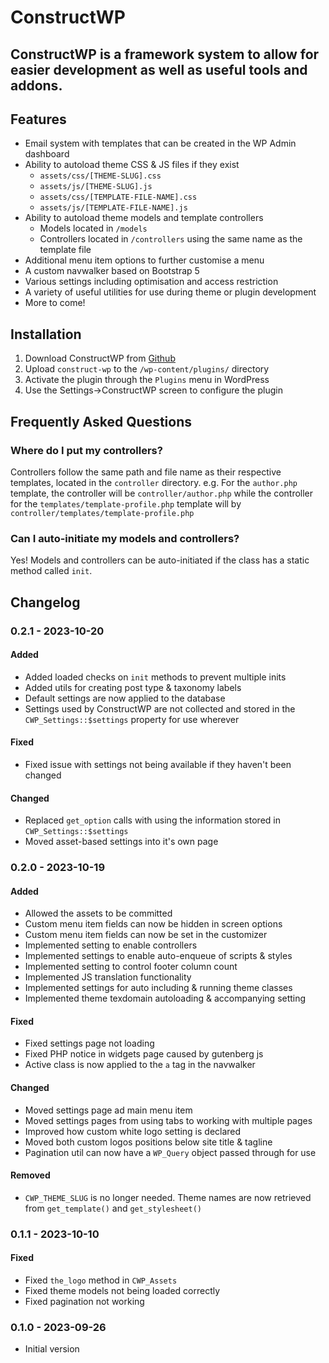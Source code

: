 # ConstructWP

## ConstructWP is a framework system to allow for easier development as well as useful tools and addons.

## Features
* Email system with templates that can be created in the WP Admin dashboard
* Ability to autoload theme CSS & JS files if they exist
  * `assets/css/[THEME-SLUG].css`
  * `assets/js/[THEME-SLUG].js`
  * `assets/css/[TEMPLATE-FILE-NAME].css`
  * `assets/js/[TEMPLATE-FILE-NAME].js`
* Ability to autoload theme models and template controllers
  * Models located in `/models`
  * Controllers located in `/controllers` using the same name as the template file
* Additional menu item options to further customise a menu
* A custom navwalker based on Bootstrap 5
* Various settings including optimisation and access restriction
* A variety of useful utilities for use during theme or plugin development
* More to come!

## Installation

1. Download ConstructWP from [Github](https://github.com/apalfrey/construct-wp)
2. Upload `construct-wp` to the `/wp-content/plugins/` directory
3. Activate the plugin through the `Plugins` menu in WordPress
4. Use the Settings->ConstructWP screen to configure the plugin

## Frequently Asked Questions

### Where do I put my controllers?

Controllers follow the same path and file name as their respective templates, located in the `controller` directory. e.g. For the `author.php` template, the controller will be `controller/author.php` while the controller for the `templates/template-profile.php` template will by `controller/templates/template-profile.php`

### Can I auto-initiate my models and controllers?

Yes! Models and controllers can be auto-initiated if the class has a static method called `init`.

## Changelog

### 0.2.1 - 2023-10-20

#### Added

* Added loaded checks on `init` methods to prevent multiple inits
* Added utils for creating post type & taxonomy labels
* Default settings are now applied to the database
* Settings used by ConstructWP are not collected and stored in the `CWP_Settings::$settings` property for use wherever

#### Fixed

* Fixed issue with settings not being available if they haven't been changed

#### Changed

* Replaced `get_option` calls with using the information stored in `CWP_Settings::$settings`
* Moved asset-based settings into it's own page

### 0.2.0 - 2023-10-19

#### Added

* Allowed the assets to be committed
* Custom menu item fields can now be hidden in screen options
* Custom menu item fields can now be set in the customizer
* Implemented setting to enable controllers
* Implemented settings to enable auto-enqueue of scripts & styles
* Implemented setting to control footer column count
* Implemented JS translation functionality
* Implemented settings for auto including & running theme classes
* Implemented theme texdomain autoloading & accompanying setting

#### Fixed

* Fixed settings page not loading
* Fixed PHP notice in widgets page caused by gutenberg js
* Active class is now applied to the `a` tag in the navwalker

#### Changed

* Moved settings page ad main menu item
* Moved settings pages from using tabs to working with multiple pages
* Improved how custom white logo setting is declared
* Moved both custom logos positions below site title & tagline
* Pagination util can now have a `WP_Query` object passed through for use

#### Removed

* `CWP_THEME_SLUG` is no longer needed. Theme names are now retrieved from `get_template()` and `get_stylesheet()`

### 0.1.1 - 2023-10-10

#### Fixed

* Fixed `the_logo` method in `CWP_Assets`
* Fixed theme models not being loaded correctly
* Fixed pagination not working

### 0.1.0 - 2023-09-26

* Initial version